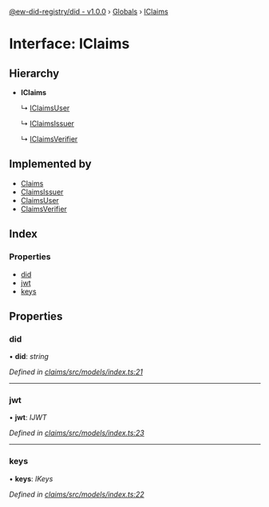 [@ew-did-registry/did - v1.0.0](../README.md) › [Globals](../globals.md) › [IClaims](iclaims.md)

# Interface: IClaims

## Hierarchy

* **IClaims**

  ↳ [IClaimsUser](iclaimsuser.md)

  ↳ [IClaimsIssuer](iclaimsissuer.md)

  ↳ [IClaimsVerifier](iclaimsverifier.md)

## Implemented by

* [Claims](../classes/claims.md)
* [ClaimsIssuer](../classes/claimsissuer.md)
* [ClaimsUser](../classes/claimsuser.md)
* [ClaimsVerifier](../classes/claimsverifier.md)

## Index

### Properties

* [did](iclaims.md#did)
* [jwt](iclaims.md#jwt)
* [keys](iclaims.md#keys)

## Properties

###  did

• **did**: *string*

*Defined in [claims/src/models/index.ts:21](https://github.com/energywebfoundation/ew-did-registry/blob/1ed60e5/packages/claims/src/models/index.ts#L21)*

___

###  jwt

• **jwt**: *IJWT*

*Defined in [claims/src/models/index.ts:23](https://github.com/energywebfoundation/ew-did-registry/blob/1ed60e5/packages/claims/src/models/index.ts#L23)*

___

###  keys

• **keys**: *IKeys*

*Defined in [claims/src/models/index.ts:22](https://github.com/energywebfoundation/ew-did-registry/blob/1ed60e5/packages/claims/src/models/index.ts#L22)*
